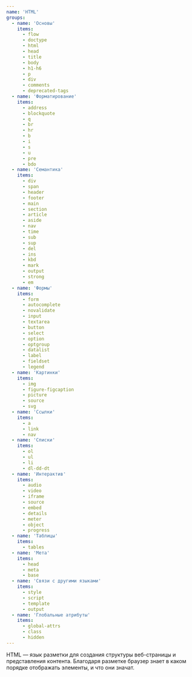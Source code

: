 ```yaml
---
name: 'HTML'
groups:
  - name: 'Основы'
    items:
      - flow
      - doctype
      - html
      - head
      - title
      - body
      - h1-h6
      - p
      - div
      - comments
      - deprecated-tags
  - name: 'Форматирование'
    items:
      - address
      - blockquote
      - q
      - br
      - hr
      - b
      - i
      - s
      - u
      - pre
      - bdo
  - name: 'Семантика'
    items:
      - div
      - span
      - header
      - footer
      - main
      - section
      - article
      - aside
      - nav
      - time
      - sub
      - sup
      - del
      - ins
      - kbd
      - mark
      - output
      - strong
      - em
  - name: 'Формы'
    items:
      - form
      - autocomplete
      - novalidate
      - input
      - textarea
      - button
      - select
      - option
      - optgroup
      - datalist
      - label
      - fieldset
      - legend
  - name: 'Картинки'
    items:
      - img
      - figure-figcaption
      - picture
      - source
      - svg
  - name: 'Ссылки'
    items:
      - a
      - link
      - nav
  - name: 'Списки'
    items:
      - ol
      - ul
      - li
      - dl-dd-dt
  - name: 'Интерактив'
    items:
      - audio
      - video
      - iframe
      - source
      - embed
      - details
      - meter
      - object
      - progress
  - name: 'Таблицы'
    items:
      - tables
  - name: 'Мета'
    items:
      - head
      - meta
      - base
  - name: 'Связи с другими языками'
    items:
      - style
      - script
      - template
      - output
  - name: 'Глобальные атрибуты'
    items:
      - global-attrs
      - class
      - hidden
---
```


HTML — язык разметки для создания структуры веб-страницы и представления контента. Благодаря разметке браузер знает в каком порядке отображать элементы, и что они значат.
